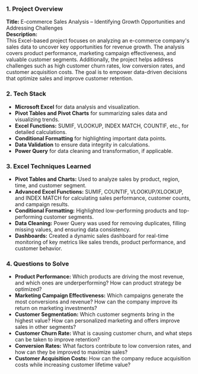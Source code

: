 ### 1. **Project Overview**
   **Title:** E-commerce Sales Analysis – Identifying Growth Opportunities and Addressing Challenges  
   **Description:**  
   This Excel-based project focuses on analyzing an e-commerce company's sales data to uncover key opportunities for revenue growth. The analysis covers product performance, marketing campaign effectiveness, and valuable customer segments. Additionally, the project helps address challenges such as high customer churn rates, low conversion rates, and customer acquisition costs. The goal is to empower data-driven decisions that optimize sales and improve customer retention.

### 2. **Tech Stack**
   - **Microsoft Excel** for data analysis and visualization.
   - **Pivot Tables and Pivot Charts** for summarizing sales data and visualizing trends.
   - **Excel Functions:** SUMIF, VLOOKUP, INDEX MATCH, COUNTIF, etc., for detailed calculations.
   - **Conditional Formatting** for highlighting important data points.
   - **Data Validation** to ensure data integrity in calculations.
   - **Power Query** for data cleaning and transformation, if applicable.

### 3. **Excel Techniques Learned**
   - **Pivot Tables and Charts:** Used to analyze sales by product, region, time, and customer segment.
   - **Advanced Excel Functions:** SUMIF, COUNTIF, VLOOKUP/XLOOKUP, and INDEX MATCH for calculating sales performance, customer counts, and campaign results.
   - **Conditional Formatting:** Highlighted low-performing products and top-performing customer segments.
   - **Data Cleaning:** Power Query was used for removing duplicates, filling missing values, and ensuring data consistency.
   - **Dashboards:** Created a dynamic sales dashboard for real-time monitoring of key metrics like sales trends, product performance, and customer behavior.

### 4. **Questions to Solve**
   - **Product Performance:** Which products are driving the most revenue, and which ones are underperforming? How can product strategy be optimized?
   - **Marketing Campaign Effectiveness:** Which campaigns generate the most conversions and revenue? How can the company improve its return on marketing investments?
   - **Customer Segmentation:** Which customer segments bring in the highest value? How can personalized marketing and offers improve sales in other segments?
   - **Customer Churn Rate:** What is causing customer churn, and what steps can be taken to improve retention?
   - **Conversion Rates:** What factors contribute to low conversion rates, and how can they be improved to maximize sales?
   - **Customer Acquisition Costs:** How can the company reduce acquisition costs while increasing customer lifetime value?

